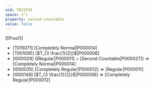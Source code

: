 ```yaml
---
uid: T022636
space: i^i
property: second-countable
value: false
---
```

[[Proof]]

* [T015071] [Completely Normal|P000014]
* [T001095] [$T_{3 \frac{1}{2}}$|P000006]
* [I000029] ([Regular|P000011] + [Second Countable|P000027]) => [Completely Normal|P000014]
* [I000035] [Completely Regular|P000012] => [Regular|P000011]
* [I000149] [$T_{3 \frac{1}{2}}$|P000006] => [Completely Regular|P000012]

